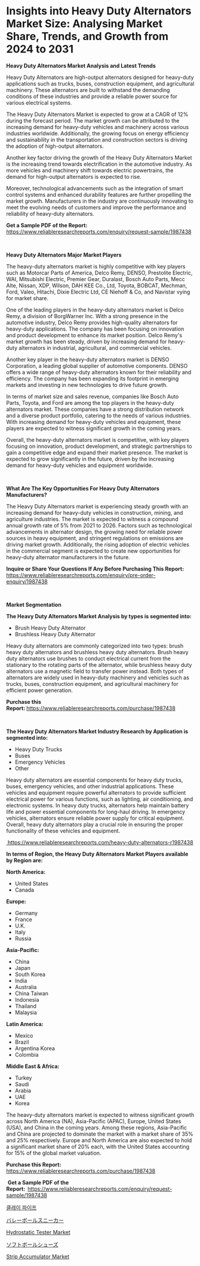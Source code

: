 <p><h1>Insights into Heavy Duty Alternators Market Size: Analysing Market Share, Trends, and Growth from 2024 to 2031</h1></p><p><strong>Heavy Duty Alternators Market Analysis and Latest Trends</strong></p>
<p><p>Heavy Duty Alternators are high-output alternators designed for heavy-duty applications such as trucks, buses, construction equipment, and agricultural machinery. These alternators are built to withstand the demanding conditions of these industries and provide a reliable power source for various electrical systems.</p><p>The Heavy Duty Alternators Market is expected to grow at a CAGR of 12% during the forecast period. The market growth can be attributed to the increasing demand for heavy-duty vehicles and machinery across various industries worldwide. Additionally, the growing focus on energy efficiency and sustainability in the transportation and construction sectors is driving the adoption of high-output alternators.</p><p>Another key factor driving the growth of the Heavy Duty Alternators Market is the increasing trend towards electrification in the automotive industry. As more vehicles and machinery shift towards electric powertrains, the demand for high-output alternators is expected to rise.</p><p>Moreover, technological advancements such as the integration of smart control systems and enhanced durability features are further propelling the market growth. Manufacturers in the industry are continuously innovating to meet the evolving needs of customers and improve the performance and reliability of heavy-duty alternators.</p></p>
<p><strong>Get a Sample PDF of the Report:&nbsp;</strong> <a href="https://www.reliableresearchreports.com/enquiry/request-sample/1987438">https://www.reliableresearchreports.com/enquiry/request-sample/1987438</a></p>
<p>&nbsp;</p>
<p><strong>Heavy Duty Alternators Major Market Players</strong></p>
<p><p>The heavy-duty alternators market is highly competitive with key players such as Motorcar Parts of America, Delco Remy, DENSO, Prestolite Electric, WAI, Mitsubishi Electric, Premier Gear, Duralast, Bosch Auto Parts, Mecc Alte, Nissan, XDP, Wilson, DAH KEE Co., Ltd, Toyota, BOBCAT, Mechman, Ford, Valeo, Hitachi, Dixie Electric Ltd, CE Niehoff & Co, and Navistar vying for market share.</p><p>One of the leading players in the heavy-duty alternators market is Delco Remy, a division of BorgWarner Inc. With a strong presence in the automotive industry, Delco Remy provides high-quality alternators for heavy-duty applications. The company has been focusing on innovation and product development to enhance its market position. Delco Remy's market growth has been steady, driven by increasing demand for heavy-duty alternators in industrial, agricultural, and commercial vehicles.</p><p>Another key player in the heavy-duty alternators market is DENSO Corporation, a leading global supplier of automotive components. DENSO offers a wide range of heavy-duty alternators known for their reliability and efficiency. The company has been expanding its footprint in emerging markets and investing in new technologies to drive future growth.</p><p>In terms of market size and sales revenue, companies like Bosch Auto Parts, Toyota, and Ford are among the top players in the heavy-duty alternators market. These companies have a strong distribution network and a diverse product portfolio, catering to the needs of various industries. With increasing demand for heavy-duty vehicles and equipment, these players are expected to witness significant growth in the coming years.</p><p>Overall, the heavy-duty alternators market is competitive, with key players focusing on innovation, product development, and strategic partnerships to gain a competitive edge and expand their market presence. The market is expected to grow significantly in the future, driven by the increasing demand for heavy-duty vehicles and equipment worldwide.</p></p>
<p>&nbsp;</p>
<p><strong>What Are The Key Opportunities For Heavy Duty Alternators Manufacturers?</strong></p>
<p><p>The Heavy Duty Alternators market is experiencing steady growth with an increasing demand for heavy-duty vehicles in construction, mining, and agriculture industries. The market is expected to witness a compound annual growth rate of 5% from 2021 to 2026. Factors such as technological advancements in alternator design, the growing need for reliable power sources in heavy equipment, and stringent regulations on emissions are driving market growth. Additionally, the rising adoption of electric vehicles in the commercial segment is expected to create new opportunities for heavy-duty alternator manufacturers in the future.</p></p>
<p><strong>Inquire or Share Your Questions If Any Before Purchasing This Report:</strong> <a href="https://www.reliableresearchreports.com/enquiry/pre-order-enquiry/1987438">https://www.reliableresearchreports.com/enquiry/pre-order-enquiry/1987438</a></p>
<p>&nbsp;</p>
<p><strong>Market Segmentation</strong></p>
<p><strong>The Heavy Duty Alternators Market Analysis by types is segmented into:</strong></p>
<p><ul><li>Brush Heavy Duty Alternator</li><li>Brushless Heavy Duty Alternator</li></ul></p>
<p><p>Heavy duty alternators are commonly categorized into two types: brush heavy duty alternators and brushless heavy duty alternators. Brush heavy duty alternators use brushes to conduct electrical current from the stationary to the rotating parts of the alternator, while brushless heavy duty alternators use a magnetic field to transfer power instead. Both types of alternators are widely used in heavy-duty machinery and vehicles such as trucks, buses, construction equipment, and agricultural machinery for efficient power generation.</p></p>
<p><strong>Purchase this Report:&nbsp;</strong><a href="https://www.reliableresearchreports.com/purchase/1987438">https://www.reliableresearchreports.com/purchase/1987438</a></p>
<p>&nbsp;</p>
<p><strong>The Heavy Duty Alternators Market Industry Research by Application is segmented into:</strong></p>
<p><ul><li>Heavy Duty Trucks</li><li>Buses</li><li>Emergency Vehicles</li><li>Other</li></ul></p>
<p><p>Heavy duty alternators are essential components for heavy duty trucks, buses, emergency vehicles, and other industrial applications. These vehicles and equipment require powerful alternators to provide sufficient electrical power for various functions, such as lighting, air conditioning, and electronic systems. In heavy duty trucks, alternators help maintain battery life and power essential components for long-haul driving. In emergency vehicles, alternators ensure reliable power supply for critical equipment. Overall, heavy duty alternators play a crucial role in ensuring the proper functionality of these vehicles and equipment.</p></p>
<p><a href="https://www.reliableresearchreports.com/heavy-duty-alternators-r1987438">&nbsp;https://www.reliableresearchreports.com/heavy-duty-alternators-r1987438</a></p>
<p><strong>In terms of Region, the Heavy Duty Alternators Market Players available by Region are:</strong></p>
<p>
    <p> <strong> North America: </strong>
        <ul>
            <li>United States</li>
            <li>Canada</li>
        </ul>
        </p> 
    <p> <strong> Europe: </strong>
        <ul>
            <li>Germany</li>
            <li>France</li>
            <li>U.K.</li>
            <li>Italy</li>
            <li>Russia</li>
        </ul>
        </p> 
    <p> <strong> Asia-Pacific: </strong>
        <ul>
            <li>China</li>
            <li>Japan</li>
            <li>South Korea</li>
            <li>India</li>
            <li>Australia</li>
            <li>China Taiwan</li>
            <li>Indonesia</li>
            <li>Thailand</li>
            <li>Malaysia</li>
        </ul>
        </p> 
    <p> <strong> Latin America: </strong>
        <ul>
            <li>Mexico</li>
            <li>Brazil</li>
            <li>Argentina Korea</li>
            <li>Colombia</li>
        </ul>
        </p> 
    <p> <strong> Middle East & Africa: </strong>
        <ul>
            <li>Turkey</li>
            <li>Saudi</li>
            <li>Arabia</li>
            <li>UAE</li>
            <li>Korea</li>
        </ul>
    </p>
    </p>
<p><p>The heavy-duty alternators market is expected to witness significant growth across North America (NA), Asia-Pacific (APAC), Europe, United States (USA), and China in the coming years. Among these regions, Asia-Pacific and China are projected to dominate the market with a market share of 35% and 25% respectively. Europe and North America are also expected to hold a significant market share of 20% each, with the United States accounting for 15% of the global market valuation.</p></p>
<p><strong>Purchase this Report: </strong><a href="https://www.reliableresearchreports.com/purchase/1987438">https://www.reliableresearchreports.com/purchase/1987438</a></p>
<p>&nbsp;<strong>Get a Sample PDF of the Report:&nbsp;&nbsp;</strong><a href="https://www.reliableresearchreports.com/enquiry/request-sample/1987438">https://www.reliableresearchreports.com/enquiry/request-sample/1987438</a></p>
<p><strong></strong></p>
<p><p><a href="https://github.com/BrettWeberrt8767765/Market-Research-Report-List-1/blob/main/842052531361.md">클레이 파이프</a></p><p><a href="https://github.com/jkjreqjscoxx7/Market-Research-Report-List-1/blob/main/200515034236.md">バレーボールスニーカー</a></p><p><a href="https://github.com/yoshih12/Market-Research-Report-List-3/blob/main/hydrostatic-tester-market.md">Hydrostatic Tester Market</a></p><p><a href="https://github.com/hilmi-2a/Market-Research-Report-List-1/blob/main/518225234237.md">ソフトボールシューズ</a></p><p><a href="https://github.com/castoriffic/Market-Research-Report-List-4/blob/main/strip-accumulator-market.md">Strip Accumulator Market</a></p></p>
